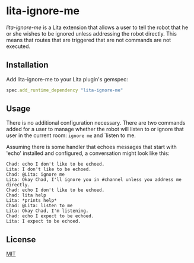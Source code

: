 # lita-ignore-me

*lita-ignore-me* is a Lita extension that allows a user to tell the robot that he or she wishes to be ignored unless addressing the robot directly. This means that routes that are triggered that are not commands are not executed.

## Installation

Add lita-ignore-me to your Lita plugin's gemspec:

``` ruby
spec.add_runtime_dependency "lita-ignore-me"
```

## Usage

There is no additional configuration necessary. There are two commands added for a user to manage whether the robot will listen to or ignore that user in the current room: `ignore me` and `listen to me.

Assuming there is some handler that echoes messages that start with 'echo' installed and configured, a conversation might look like this:

```
Chad: echo I don't like to be echoed.
Lita: I don't like to be echoed.
Chad: @Lita: ignore me
Lita: Okay Chad, I'll ignore you in #channel unless you address me directly.
Chad: echo I don't like to be echoed.
Chad: lita help
Lita: *prints help*
Chad: @Lita: listen to me
Lita: Okay Chad, I'm listening.
Chad: echo I expect to be echoed.
Lita: I expect to be echoed.
```

## License

[MIT](https://opensource.org/licenses/MIT)
